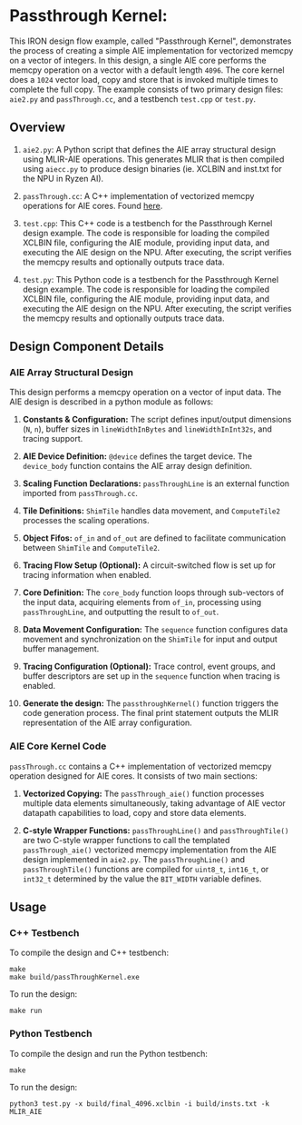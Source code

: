 <!---//===- README.md -----------------------------------------*- Markdown -*-===//
//
// This file is licensed under the Apache License v2.0 with LLVM Exceptions.
// See https://llvm.org/LICENSE.txt for license information.
// SPDX-License-Identifier: Apache-2.0 WITH LLVM-exception
//
// Copyright (C) 2024, Advanced Micro Devices, Inc.
// 
//===----------------------------------------------------------------------===//-->

# Passthrough Kernel:

This IRON design flow example, called "Passthrough Kernel", demonstrates the process of creating a simple AIE implementation for vectorized memcpy on a vector of integers. In this design, a single AIE core performs the memcpy operation on a vector with a default length `4096`. The core kernel does a `1024` vector load, copy and store that is invoked multiple times to complete the full copy. The example consists of two primary design files: `aie2.py` and `passThrough.cc`, and a testbench `test.cpp` or `test.py`.

## Overview

1. `aie2.py`: A Python script that defines the AIE array structural design using MLIR-AIE operations. This generates MLIR that is then compiled using `aiecc.py` to produce design binaries (ie. XCLBIN and inst.txt for the NPU in Ryzen AI). 

1. `passThrough.cc`: A C++ implementation of vectorized memcpy operations for AIE cores. Found [here](../../../aie_kernels/generic/passThrough.cc).

1. `test.cpp`: This C++ code is a testbench for the Passthrough Kernel design example. The code is responsible for loading the compiled XCLBIN file, configuring the AIE module, providing input data, and executing the AIE design on the NPU. After executing, the script verifies the memcpy results and optionally outputs trace data.

1. `test.py`: This Python code is a testbench for the Passthrough Kernel design example. The code is responsible for loading the compiled XCLBIN file, configuring the AIE module, providing input data, and executing the AIE design on the NPU. After executing, the script verifies the memcpy results and optionally outputs trace data.

## Design Component Details

### AIE Array Structural Design

This design performs a memcpy operation on a vector of input data. The AIE design is described in a python module as follows:

1. **Constants & Configuration:** The script defines input/output dimensions (`N`, `n`), buffer sizes in `lineWidthInBytes` and `lineWidthInInt32s`, and tracing support.

1. **AIE Device Definition:** `@device` defines the target device. The `device_body` function contains the AIE array design definition.

1. **Scaling Function Declarations:** `passThroughLine` is an external function imported from `passThrough.cc`.

1. **Tile Definitions:** `ShimTile` handles data movement, and `ComputeTile2` processes the scaling operations.

1. **Object Fifos:** `of_in` and `of_out` are defined to facilitate communication between `ShimTile` and `ComputeTile2`.

1. **Tracing Flow Setup (Optional):** A circuit-switched flow is set up for tracing information when enabled.

1. **Core Definition:** The `core_body` function loops through sub-vectors of the input data, acquiring elements from `of_in`, processing using `passThroughLine`, and outputting the result to `of_out`.

1. **Data Movement Configuration:** The `sequence` function configures data movement and synchronization on the `ShimTile` for input and output buffer management.

1. **Tracing Configuration (Optional):** Trace control, event groups, and buffer descriptors are set up in the `sequence` function when tracing is enabled.

1. **Generate the design:** The `passthroughKernel()` function triggers the code generation process. The final print statement outputs the MLIR representation of the AIE array configuration.

### AIE Core Kernel Code

`passThrough.cc` contains a C++ implementation of vectorized memcpy operation designed for AIE cores. It consists of two main sections:

1. **Vectorized Copying:** The `passThrough_aie()` function processes multiple data elements simultaneously, taking advantage of AIE vector datapath capabilities to load, copy and store data elements.

1. **C-style Wrapper Functions:** `passThroughLine()` and `passThroughTile()` are two C-style wrapper functions to call the templated `passThrough_aie()` vectorized memcpy implementation from the AIE design implemented in `aie2.py`. The `passThroughLine()` and `passThroughTile()` functions are compiled for `uint8_t`, `int16_t`, or `int32_t` determined by the value the `BIT_WIDTH` variable defines. 

## Usage

### C++ Testbench

To compile the design and C++ testbench:

```
make
make build/passThroughKernel.exe
```

To run the design:

```
make run
```

### Python Testbench

To compile the design and run the Python testbench:

```
make
```

To run the design:

```
python3 test.py -x build/final_4096.xclbin -i build/insts.txt -k MLIR_AIE
```
